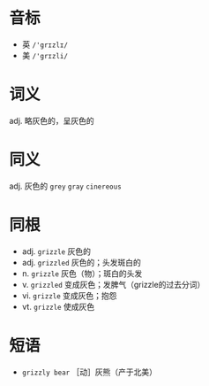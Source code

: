 # 音标

- 英 `/'grɪzlɪ/`
- 美 `/'grɪzli/`

# 词义

adj. 略灰色的，呈灰色的


# 同义

adj. 灰色的
`grey` `gray` `cinereous`

# 同根

- adj. `grizzle` 灰色的
- adj. `grizzled` 灰色的；头发斑白的
- n. `grizzle` 灰色（物）；斑白的头发
- v. `grizzled` 变成灰色；发脾气（grizzle的过去分词）
- vi. `grizzle` 变成灰色；抱怨
- vt. `grizzle` 使成灰色

# 短语

- `grizzly bear` ［动］灰熊（产于北美）

